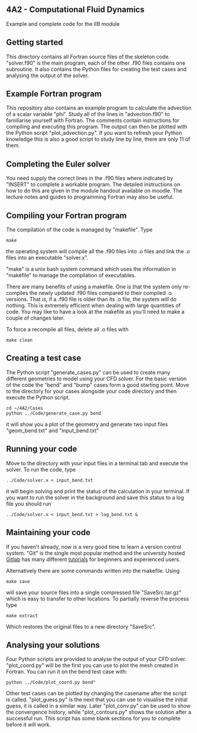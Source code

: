 ## 4A2 - Computational Fluid Dynamics
Example and complete code for the IIB module

## Getting started
This directory contains all Fortran source files of the skeleton code.
"solver.f90" is the main program, each of the other .f90 files contains one
subroutine. It also contains the Python files for creating the test cases and
analysing the output of the solver.

## Example Fortran program  
This repository also contains an example program to calculate the advection of a
scalar variable "phi". Study all of the lines in "advection.f90" to familiarise
yourself with Fortran. The comments contain instructions for compiling and
executing this program. The output can then be plotted with the Python script
"plot\_advection.py". If you want to refresh your Python knowledge this is also
a good script to study line by line, there are only 11 of them.

## Completing the Euler solver
You need supply the correct lines in the .f90 files where indicated by "INSERT" 
to complete a workable program. The detailed instructions on how to do this are
given in the module handout available on moodle. The lecture notes and guides to
programming Fortran may also be useful.

## Compiling your Fortran program
The compilation of the code is managed by "makefile". Type 
```
make
```
the operating system will compile all the .f90 files into .o files and link the
.o files into an executable "solver.x". 

"make" is a unix bash system command which uses the information in "makefile" to
manage the compilation of executables.
 
There are many benefits of using a makefile. One is that the system only
re-compiles the newly updated .f90 files compared to their compiled .o versions.
That is, if a .f90 file is older than its .o file, the system will do nothing.
This is extremely efficient when dealing with large quantities of code. You may 
like to have a look at the makefile as you'll need to make a couple of changes 
later.

To force a recompile all files, delete all .o files with
```
make clean
```

## Creating a test case
The Python script "generate\_cases.py" can be used to create many different
geometries to model using your CFD solver. For the basic version of the code the
"bend" and "bump" cases form a good starting point. Move to the directory for 
your cases alongside your code directory and then execute the Python script.
```
cd ~/4A2/Cases
python ../Code/generate_case.py bend
```
it will show you a plot of the geometry and generate two input files
"geom\_bend.txt" and "input\_bend.txt"

## Running your code
Move to the directory with your input files in a terminal tab and execute the
solver. To run the code, type
```
../Code/solver.x < input_bend.txt
```
it will begin solving and print the status of the calculation in your terminal.
If you want to run the solver in the background and save this status to a log
file you should run
```
../Code/solver.x < input_bend.txt > log_bend.txt &
```

## Maintaining your code
If you haven't already, now is a very good time to learn a version control 
system. "Git" is the single most popular method and the university hosted
[Gitlab](https://gitlab.developers.cam.ac.uk/) has many different 
[tutorials](https://docs.gitlab.com/ee/tutorials/learn_git.html) for beginners 
and experienced users.

Alternatively there are some commands written into the makefile. Using
``` 
make save
```
will save your source files into a single compressed file "SaveSrc.tar.gz"
which is easy to transfer to other locations. To partially reverse the process 
type
```
make extract
```
Which restores the original files to a new directory "SaveSrc".

## Analysing your solutions
Four Python scripts are provided to analyse the output of your CFD solver.
"plot\_coord.py" will be the first you can use to plot the mesh created in
Fortran. You can run it on the bend test case with:
```
python ../Code/plot_coord.py bend"
```
Other test cases can be plotted by changing the casename after the script is
called. "plot\_guess.py" is the next that you can use to visualise the initial
guess, it is called in a similar way. Later "plot\_conv.py" can be used to show 
the convergence history, while "plot\_contours.py" shows the solution after a
successful run. This script has some blank sections for you to complete before
it will work.



